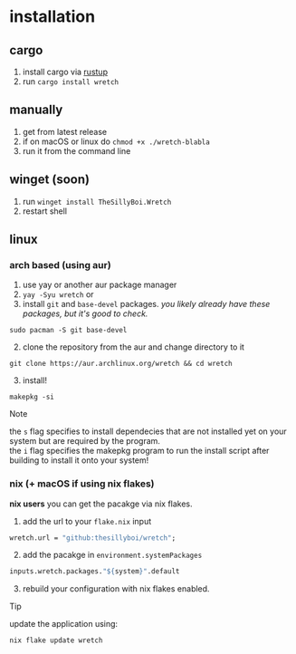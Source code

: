 # installation
## cargo
1. install cargo via [rustup](https://rustup.rs/)
2. run `cargo install wretch`

## manually
1. get from latest release
2. if on macOS or linux do `chmod +x ./wretch-blabla`
3. run it from the command line

## winget (soon)
1. run `winget install TheSillyBoi.Wretch`
2. restart shell

## linux
### arch based (using aur)
1. use yay or another aur package manager
2. `yay -Syu wretch`
or
1. install `git` and `base-devel` packages. *you likely already have these packages, but it's good to check.*
```shell
sudo pacman -S git base-devel
```
2. clone the repository from the aur and change directory to it
```shell
git clone https://aur.archlinux.org/wretch && cd wretch
```
3. install!
```shell
makepkg -si
```
> [!NOTE]
> the `s` flag specifies to install dependecies that are not installed yet on your system but are required by the program.<br />
> the `i` flag specifies the makepkg program to run the install script after building to install it onto your system!

### nix (+ macOS if using nix flakes)
**nix users** you can get the pacakge via nix flakes. 
1. add the url to your ```flake.nix``` input
```nix
wretch.url = "github:thesillyboi/wretch";
```
2. add the pacakge in ```environment.systemPackages```
```nix
inputs.wretch.packages."${system}".default
```
3. rebuild your configuration with nix flakes enabled.
> [!TIP]
> update the application using:
> ```nix
> nix flake update wretch
> ```
